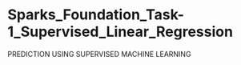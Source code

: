 # Sparks_Foundation_Task-1_Supervised_Linear_Regression
PREDICTION USING SUPERVISED MACHINE LEARNING
